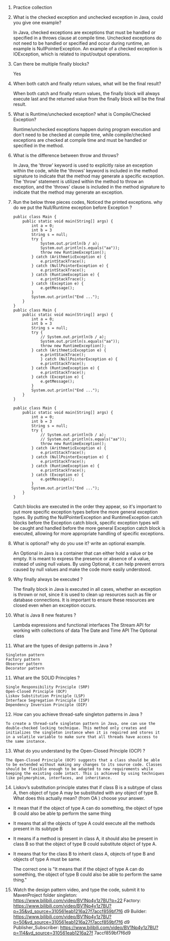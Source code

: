 1.  Practice  collection
2.  What is the checked exception and unchecked exception in Java, could you give one example?

    In Java, checked exceptions are exceptions that must be handled or specified in a throws clause at compile time. Unchecked exceptions do not need to be handled or specified and occur during runtime, an example is NullPointerException. An example of a checked exception is IOException, which is related to input/output operations.

3.  Can there be multiple finally blocks?

    Yes

4.  When both catch and finally return values, what will be the final result?

    When both catch and finally return values, the finally block will always execute last and the returned value from the finally block will be the final result.

5.  What is Runtime/unchecked exception? what is Compile/Checked Exception?

    Runtime/unchecked exceptions happen during program execution and don't need to be checked at compile time, while compile/checked exceptions are checked at compile time and must be handled or specified in the method.

6.  What is the difference between throw and throws?

    In Java, the 'throw' keyword is used to explicitly raise an exception within the code, while the 'throws' keyword is included in the method signature to indicate that the method may generate a specific exception. The 'throw' statement is utilized within the method to throw an exception, and the 'throws' clause is included in the method signature to indicate that the method may generate an exception.

7.  Run the below three pieces codes, Noticed the printed exceptions. why do we put the Null/Runtime 
exception before Exception ?

    ```java:
    public class Main {
        public static void main(String[] args) {
            int a = 0;
            int b = 3
            String s = null;
            try {
                System.out.println(b / a);
                System.out.println(s.equals("aa"));
                throw new RuntimeException();
            } catch (ArithmeticException e) {
                e.printStackTrace();
            } catch (NullPointerException e) {
                e.printStackTrace();
            } catch (RuntimeException e) {
                e.printStackTrace();
            } catch (Exception e) {
                e.getMessage();
            }
            System.out.println("End ...");
        }
    }
    public class Main {
        public static void main(String[] args) {
            int a = 0;
            int b = 3
            String s = null;
            try {
                // System.out.println(b / a);
                System.out.println(s.equals("aa"));
                throw new RuntimeException();
            } catch (ArithmeticException e) {
                e.printStackTrace();
                } catch (NullPointerException e) {
                e.printStackTrace();
            } catch (RuntimeException e) {
                e.printStackTrace();
            } catch (Exception e) {
                e.getMessage();
            }
            System.out.println("End ...");
        }
    }

    public class Main {
        public static void main(String[] args) {
            int a = 0;
            int b = 3
            String s = null;
            try {
                // System.out.println(b / a);
                // System.out.println(s.equals("aa"));
                throw new RuntimeException();
            } catch (ArithmeticException e) {
                e.printStackTrace();
            } catch (NullPointerException e) {
                e.printStackTrace();
            } catch (RuntimeException e) {
                e.printStackTrace();
            } catch (Exception e) {
                e.getMessage();
            }
            System.out.println("End ...");
        }
    }
    ```

    Catch blocks are executed in the order they appear, so it's important to put more specific exception types before the more general exception types. By putting the NullPointerException and RuntimeException catch blocks before the Exception catch block, specific exception types will be caught and handled before the more general Exception catch block is executed, allowing for more appropriate handling of specific exceptions.

7.  What is optional? why do you use it? write an optional example. 

    An Optional in Java is a container that can either hold a value or be empty. It is meant to express the presence or absence of a value, instead of using null values. By using Optional, it can help prevent errors caused by null values and make the code more easily understood.

8.  Why finally always be executed ?

    The finally block in Java is executed in all cases, whether an exception is thrown or not, since it is used to clean up resources such as file or database connections. It is important to ensure these resources are closed even when an exception occurs.

9.  What is Java 8 new features ?

    Lambda expressions and functional interfaces
    The Stream API for working with collections of data
    The Date and Time API
    The Optional class

10.  What are the types of design patterns in Java ?

    Singleton pattern
    Factory pattern
    Observer pattern
    Decorator pattern

11.  What are the SOLID Principles ?

    Single Responsibility Principle (SRP)
    Open-Closed Principle (OCP)
    Liskov Substitution Principle (LSP)
    Interface Segregation Principle (ISP)
    Dependency Inversion Principle (DIP)

12.  How can you achieve thread-safe singleton patterns in Java ?

    To create a thread-safe singleton pattern in Java, one can use the double-checked locking technique. This method only creates and initializes the singleton instance when it is required and stores it in a volatile variable to make sure that all threads have access to the same instance.

13.  What do you understand by the Open-Closed Principle (OCP) ?
        
    The Open-Closed Principle (OCP) suggests that a class should be able to be extended without making any changes to its source code. Classes should be flexible enough to be adapted to new requirements while keeping the existing code intact. This is achieved by using techniques like polymorphism, interfaces, and inheritance.

14.  Liskov’s substitution principle states that if class B is a subtype of class A, then object of type A may be 
substituted with any object of type B. What does this actually mean? (from OA ) choose your answer.
* It mean that if the object of type A can do something, the object of type B could also be able tp 
    perform the same thing
* It means that all the objects of type A could execute all the methods present in its subtype B
* It means if a method is present in class A, it should also be present in class B so that the object of 
    type B could substitute object of type A.
* It means that for the class B to inherit class A, objects of type B and objects of type A must be same.

    The correct one is "It means that if the object of type A can do something, the object of type B could also be able to perform the same thing."

15.  Watch the design pattern video, and type the code, submit it to MavenProject folder
   singleton: https://www.bilibili.com/video/BV1Np4y1z7BU?p=22
   Factory: https://www.bilibili.com/video/BV1Np4y1z7BU?p=35&vd_source=310561eab1216a27f7accf859bf7f6
d9
   Builder: https://www.bilibili.com/video/BV1Np4y1z7BU?p=50&vd_source=310561eab1216a27f7accf859bf7f6
d9
   Publisher_Subscriber: https://www.bilibili.com/video/BV1Np4y1z7BU?p=114&vd_source=310561eab1216a27f
7accf859bf7f6d9